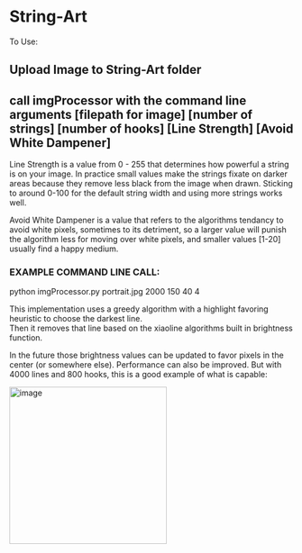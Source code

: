 # String-Art
To Use:
## Upload Image to String-Art folder

## call imgProcessor with the command line arguments [filepath for image] [number of strings] [number of hooks] [Line Strength] [Avoid White Dampener]

Line Strength is a value from 0 - 255 that determines how powerful a string is on your image. In practice small values make the strings fixate on darker areas because they remove less black from the image when drawn. Sticking to around 0-100 for the default string width and using more strings works well.

Avoid White Dampener is a value that refers to the algorithms tendancy to avoid white pixels, sometimes to its detriment, so a larger value will punish the algorithm less for moving over white pixels, and smaller values [1-20] usually find a happy medium.

### EXAMPLE COMMAND LINE CALL:
python imgProcessor.py portrait.jpg 2000 150 40 4

This implementation uses a greedy algorithm with a highlight favoring heuristic to choose the darkest line. <br>
Then it removes that line based on the xiaoline algorithms built in brightness function.

In the future those brightness values can be updated to favor pixels in the center (or somewhere else). Performance can also be improved. But with 4000 lines and 800 hooks, 
this is a good example of what is capable:

<img width="279" alt="image" src="https://github.com/Tay-Day/String-Art/assets/89946561/87c5ceef-cde9-4a58-a8ee-837e635a31be">
